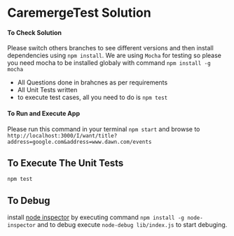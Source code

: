 # CaremergeTest Solution
#### To Check Solution 
Please switch others branches to see different versions and then install dependencies using `npm install`.
We are using `Mocha` for testing so please you need mocha to be installed globaly with command `npm install -g mocha`

- All Questions done in brahcnes as per requirements
- All Unit Tests written
- to execute test cases, all you need to do is `npm test`

#### To Run and Execute App
Please run this command in your terminal `npm start`
and browse to 
`http://localhost:3000/I/want/title?address=google.com&address=www.dawn.com/events`

## To Execute The Unit Tests
`npm test`
## To Debug 
install [node inspector](https://github.com/node-inspector/node-inspector) by executing command `npm install -g node-inspector` and to debug execute
`node-debug lib/index.js` to start debuging.